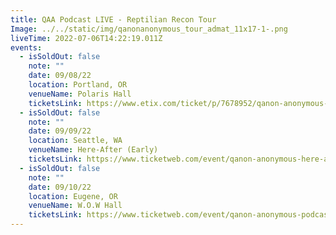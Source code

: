 ```yaml
---
title: QAA Podcast LIVE - Reptilian Recon Tour
Image: ../../static/img/qanonanonymous_tour_admat_11x17-1-.png
liveTime: 2022-07-06T14:22:19.011Z
events:
  - isSoldOut: false
    note: ""
    date: 09/08/22
    location: Portland, OR
    venueName: Polaris Hall
    ticketsLink: https://www.etix.com/ticket/p/7678952/qanon-anonymous-podcast-portland-polaris-hall
  - isSoldOut: false
    note: ""
    date: 09/09/22
    location: Seattle, WA
    venueName: Here-After (Early)
    ticketsLink: https://www.ticketweb.com/event/qanon-anonymous-here-after-tickets/12269615?pl=crocodile
  - isSoldOut: false
    note: ""
    date: 09/10/22
    location: Eugene, OR
    venueName: W.O.W Hall
    ticketsLink: https://www.ticketweb.com/event/qanon-anonymous-podcast-wow-hall-tickets/12254145
---
```


